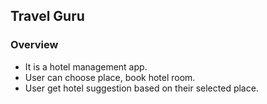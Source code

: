 ## Travel Guru

### Overview
+ It is a hotel management app.
+ User can choose place, book hotel room.
+ User get hotel suggestion based on their selected place.
